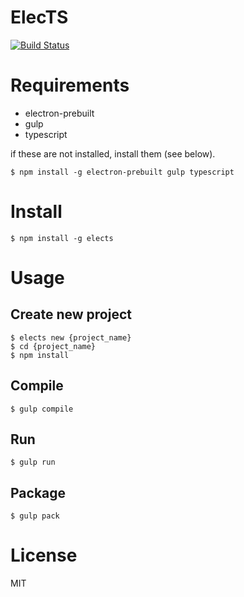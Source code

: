 # ElecTS
[![Build Status](https://travis-ci.org/JunSuzukiJapan/elects.svg?branch=master)](https://travis-ci.org/JunSuzukiJapan/elects)

# Requirements

- electron-prebuilt
- gulp
- typescript

if these are not installed, install them (see below).

```$ npm install -g electron-prebuilt gulp typescript```

# Install

```$ npm install -g elects```

# Usage

## Create new project

```
$ elects new {project_name}
$ cd {project_name}
$ npm install
```

## Compile

```
$ gulp compile
```

## Run

```
$ gulp run
```

## Package

```
$ gulp pack
```


# License

MIT